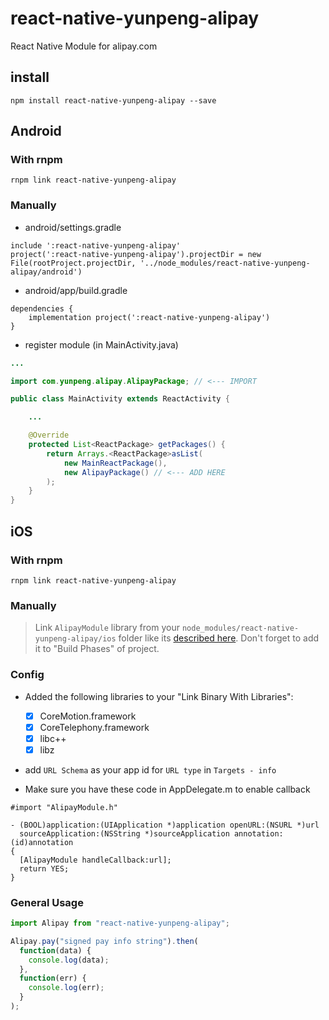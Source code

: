 # react-native-yunpeng-alipay

React Native Module for alipay.com

## install

```
npm install react-native-yunpeng-alipay --save
```

## Android

### With rnpm

```
rnpm link react-native-yunpeng-alipay
```

### Manually

- android/settings.gradle

```
include ':react-native-yunpeng-alipay'
project(':react-native-yunpeng-alipay').projectDir = new File(rootProject.projectDir, '../node_modules/react-native-yunpeng-alipay/android')
```

- android/app/build.gradle

```
dependencies {
    implementation project(':react-native-yunpeng-alipay')
}
```

- register module (in MainActivity.java)

```java
...

import com.yunpeng.alipay.AlipayPackage; // <--- IMPORT

public class MainActivity extends ReactActivity {

    ...

    @Override
    protected List<ReactPackage> getPackages() {
        return Arrays.<ReactPackage>asList(
            new MainReactPackage(),
            new AlipayPackage() // <--- ADD HERE
        );
    }
}
```

## iOS

### With rnpm

```
rnpm link react-native-yunpeng-alipay
```

### Manually

> Link `AlipayModule` library from your `node_modules/react-native-yunpeng-alipay/ios` folder like its [described here](http://facebook.github.io/react-native/docs/linking-libraries-ios.html). Don't forget to add it to "Build Phases" of project.

### Config

- Added the following libraries to your "Link Binary With Libraries":

  - [x] CoreMotion.framework
  - [x] CoreTelephony.framework
  - [x] libc++
  - [x] libz

- add `URL Schema` as your app id for `URL type` in `Targets - info`
- Make sure you have these code in AppDelegate.m to enable callback

```objective_c
#import "AlipayModule.h"
```

```objective_c
- (BOOL)application:(UIApplication *)application openURL:(NSURL *)url
  sourceApplication:(NSString *)sourceApplication annotation:(id)annotation
{
  [AlipayModule handleCallback:url];
  return YES;
}
```

### General Usage

```javascript
import Alipay from "react-native-yunpeng-alipay";
```

```javascript
Alipay.pay("signed pay info string").then(
  function(data) {
    console.log(data);
  },
  function(err) {
    console.log(err);
  }
);
```

